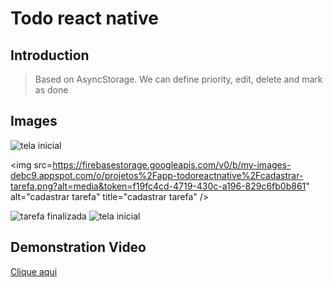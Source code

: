 
# Todo react native

## Introduction

> Based on AsyncStorage. We can define priority, edit, delete and mark as done

## Images

<img src="https://firebasestorage.googleapis.com/v0/b/my-images-debc9.appspot.com/o/projetos%2Fapp-todoreactnative%2Ftela%20inicial.png?alt=media&token=c9c880d1-145c-45ee-9257-8b09c0e4e8a0" alt="tela inicial" title="tela inicial" />

<img src=https://firebasestorage.googleapis.com/v0/b/my-images-debc9.appspot.com/o/projetos%2Fapp-todoreactnative%2Fcadastrar-tarefa.png?alt=media&token=f19fc4cd-4719-430c-a196-829c6fb0b861" alt="cadastrar tarefa" title="cadastrar tarefa" />

<img src="https://firebasestorage.googleapis.com/v0/b/my-images-debc9.appspot.com/o/projetos%2Fapp-todoreactnative%2Ftarefa%20finalizada.png?alt=media&token=2fa4d843-1054-4ac7-9885-886ba6983abd" alt="tarefa finalizada" title="tarefa finalizada" />

<img src="https://firebasestorage.googleapis.com/v0/b/my-images-debc9.appspot.com/o/projetos%2Fapp-todoreactnative%2Ftela%20inicial.png?alt=media&token=c9c880d1-145c-45ee-9257-8b09c0e4e8a0" alt="tela inicial" />

## Demonstration Video

<a href="https://firebasestorage.googleapis.com/v0/b/my-images-debc9.appspot.com/o/projetos%2Fapp-todoreactnative%2Fdemo.mp4?alt=media&token=39e3dd42-6713-49d4-9bd3-7a10bacd4ac8" target="_blank">Clique aqui</a>
